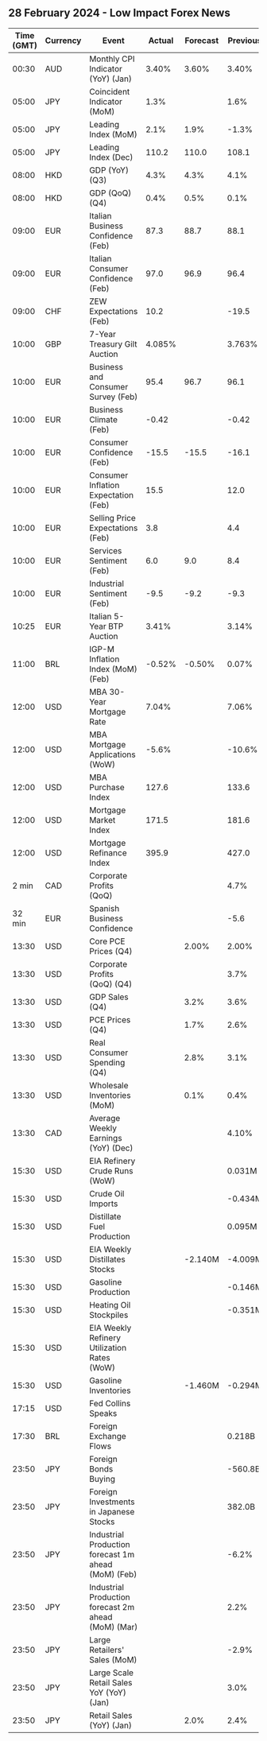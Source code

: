 ## 28 February 2024 - Low Impact Forex News

| Time (GMT) | Currency | Event | Actual | Forecast | Previous |
|------|----------|-------|--------|----------|----------|
| 00:30 | AUD | Monthly CPI Indicator (YoY) (Jan) | 3.40% | 3.60% | 3.40% |
| 05:00 | JPY | Coincident Indicator (MoM) | 1.3% |  | 1.6% |
| 05:00 | JPY | Leading Index (MoM) | 2.1% | 1.9% | -1.3% |
| 05:00 | JPY | Leading Index (Dec) | 110.2 | 110.0 | 108.1 |
| 08:00 | HKD | GDP (YoY) (Q3) | 4.3% | 4.3% | 4.1% |
| 08:00 | HKD | GDP (QoQ) (Q4) | 0.4% | 0.5% | 0.1% |
| 09:00 | EUR | Italian Business Confidence (Feb) | 87.3 | 88.7 | 88.1 |
| 09:00 | EUR | Italian Consumer Confidence (Feb) | 97.0 | 96.9 | 96.4 |
| 09:00 | CHF | ZEW Expectations (Feb) | 10.2 |  | -19.5 |
| 10:00 | GBP | 7-Year Treasury Gilt Auction | 4.085% |  | 3.763% |
| 10:00 | EUR | Business and Consumer Survey (Feb) | 95.4 | 96.7 | 96.1 |
| 10:00 | EUR | Business Climate (Feb) | -0.42 |  | -0.42 |
| 10:00 | EUR | Consumer Confidence (Feb) | -15.5 | -15.5 | -16.1 |
| 10:00 | EUR | Consumer Inflation Expectation (Feb) | 15.5 |  | 12.0 |
| 10:00 | EUR | Selling Price Expectations (Feb) | 3.8 |  | 4.4 |
| 10:00 | EUR | Services Sentiment (Feb) | 6.0 | 9.0 | 8.4 |
| 10:00 | EUR | Industrial Sentiment (Feb) | -9.5 | -9.2 | -9.3 |
| 10:25 | EUR | Italian 5-Year BTP Auction | 3.41% |  | 3.14% |
| 11:00 | BRL | IGP-M Inflation Index (MoM) (Feb) | -0.52% | -0.50% | 0.07% |
| 12:00 | USD | MBA 30-Year Mortgage Rate | 7.04% |  | 7.06% |
| 12:00 | USD | MBA Mortgage Applications (WoW) | -5.6% |  | -10.6% |
| 12:00 | USD | MBA Purchase Index | 127.6 |  | 133.6 |
| 12:00 | USD | Mortgage Market Index | 171.5 |  | 181.6 |
| 12:00 | USD | Mortgage Refinance Index | 395.9 |  | 427.0 |
| 2 min | CAD | Corporate Profits (QoQ) |  |  | 4.7% |
| 32 min | EUR | Spanish Business Confidence |  |  | -5.6 |
| 13:30 | USD | Core PCE Prices (Q4) |  | 2.00% | 2.00% |
| 13:30 | USD | Corporate Profits (QoQ) (Q4) |  |  | 3.7% |
| 13:30 | USD | GDP Sales (Q4) |  | 3.2% | 3.6% |
| 13:30 | USD | PCE Prices (Q4) |  | 1.7% | 2.6% |
| 13:30 | USD | Real Consumer Spending (Q4) |  | 2.8% | 3.1% |
| 13:30 | USD | Wholesale Inventories (MoM) |  | 0.1% | 0.4% |
| 13:30 | CAD | Average Weekly Earnings (YoY) (Dec) |  |  | 4.10% |
| 15:30 | USD | EIA Refinery Crude Runs (WoW) |  |  | 0.031M |
| 15:30 | USD | Crude Oil Imports |  |  | -0.434M |
| 15:30 | USD | Distillate Fuel Production |  |  | 0.095M |
| 15:30 | USD | EIA Weekly Distillates Stocks |  | -2.140M | -4.009M |
| 15:30 | USD | Gasoline Production |  |  | -0.146M |
| 15:30 | USD | Heating Oil Stockpiles |  |  | -0.351M |
| 15:30 | USD | EIA Weekly Refinery Utilization Rates (WoW) |  |  |  |
| 15:30 | USD | Gasoline Inventories |  | -1.460M | -0.294M |
| 17:15 | USD | Fed Collins Speaks |  |  |  |
| 17:30 | BRL | Foreign Exchange Flows |  |  | 0.218B |
| 23:50 | JPY | Foreign Bonds Buying |  |  | -560.8B |
| 23:50 | JPY | Foreign Investments in Japanese Stocks |  |  | 382.0B |
| 23:50 | JPY | Industrial Production forecast 1m ahead (MoM) (Feb) |  |  | -6.2% |
| 23:50 | JPY | Industrial Production forecast 2m ahead (MoM) (Mar) |  |  | 2.2% |
| 23:50 | JPY | Large Retailers' Sales (MoM) |  |  | -2.9% |
| 23:50 | JPY | Large Scale Retail Sales YoY (YoY) (Jan) |  |  | 3.0% |
| 23:50 | JPY | Retail Sales (YoY) (Jan) |  | 2.0% | 2.4% |
